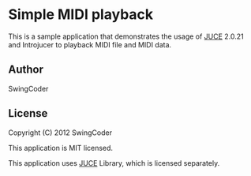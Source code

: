 # Simple MIDI playback

This is a sample application that demonstrates the usage of
[JUCE](https://github.com/julianstorer/JUCE) 2.0.21 and Introjucer to playback MIDI file and MIDI data.

## Author

SwingCoder

## License

Copyright (C) 2012 SwingCoder

This application is MIT licensed.

This application uses [JUCE](http://www.rawmaterialsoftware.com) Library, which is licensed separately.

